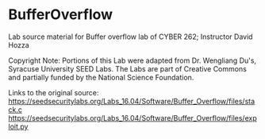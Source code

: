 # BufferOverflow
Lab source material for Buffer overflow lab of CYBER 262; Instructor David Hozza

Copyright Note: Portions of this Lab were adapted from Dr. Wengliang Du's, Syracuse University SEED Labs. The Labs are part of Creative Commons and partially funded by the National Science Foundation.

Links to the original source:
https://seedsecuritylabs.org/Labs_16.04/Software/Buffer_Overflow/files/stack.c
https://seedsecuritylabs.org/Labs_16.04/Software/Buffer_Overflow/files/exploit.py
